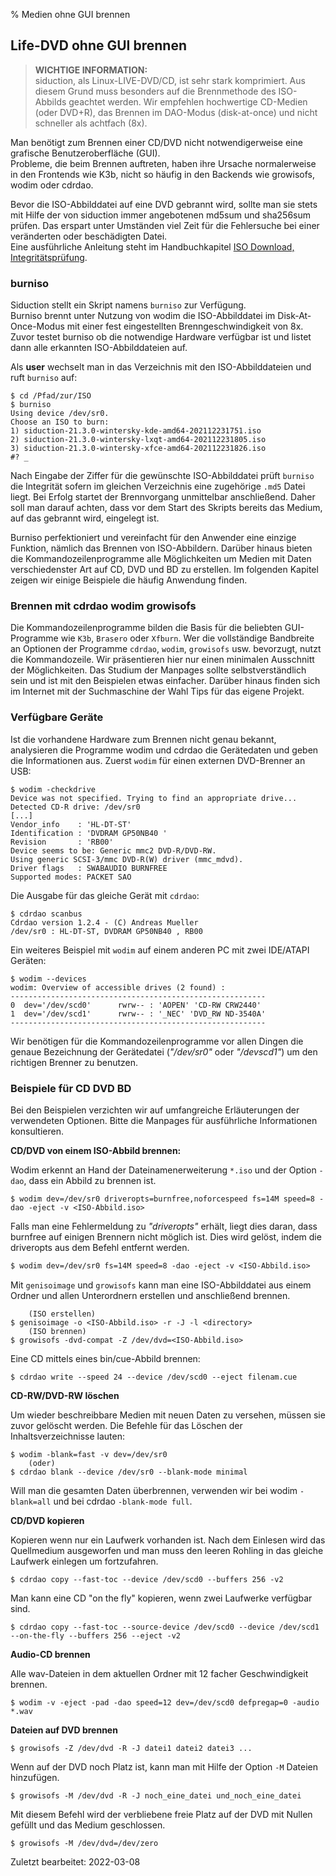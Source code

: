 % Medien ohne GUI brennen

## Life-DVD ohne GUI brennen

> **WICHTIGE INFORMATION:**  
> siduction, als Linux-LIVE-DVD/CD, ist sehr stark komprimiert. Aus diesem Grund muss besonders auf die Brennmethode des ISO-Abbilds geachtet werden. Wir empfehlen hochwertige CD-Medien (oder DVD+R), das Brennen im DAO-Modus (disk-at-once) und nicht schneller als achtfach (8x).

Man benötigt zum Brennen einer CD/DVD nicht notwendigerweise eine grafische Benutzeroberfläche (GUI).  
Probleme, die beim Brennen auftreten, haben ihre Ursache normalerweise in den Frontends wie K3b, nicht so häufig in den Backends wie growisofs, wodim oder cdrdao.

Bevor die ISO-Abbilddatei auf eine DVD gebrannt wird, sollte man sie stets mit Hilfe der von siduction immer angebotenen md5sum und sha256sum prüfen. Das erspart unter Umständen viel Zeit für die Fehlersuche bei einer veränderten oder beschädigten Datei.  
Eine ausführliche Anleitung steht im Handbuchkapitel [ISO Download, Integritätsprüfung](0206-iso-dl_de.md#integritätsprüfung).

### burniso

Siduction stellt ein Skript namens `burniso` zur Verfügung.  
Burniso brennt unter Nutzung von wodim die ISO-Abbilddatei im Disk-At-Once-Modus mit einer fest eingestellten Brenngeschwindigkeit von 8x. Zuvor testet burniso ob die notwendige Hardware verfügbar ist und listet dann alle erkannten ISO-Abbilddateien auf. 

Als **user** wechselt man in das Verzeichnis mit den ISO-Abbilddateien und ruft `burniso` auf:

~~~
$ cd /Pfad/zur/ISO
$ burniso
Using device /dev/sr0.
Choose an ISO to burn: 
1) siduction-21.3.0-wintersky-kde-amd64-202112231751.iso
2) siduction-21.3.0-wintersky-lxqt-amd64-202112231805.iso
3) siduction-21.3.0-wintersky-xfce-amd64-202112231826.iso
#? _
~~~

Nach Eingabe der Ziffer für die gewünschte ISO-Abbilddatei prüft `burniso` die Integrität sofern im gleichen Verzeichnis eine zugehörige `.md5` Datei liegt. Bei Erfolg startet der Brennvorgang unmittelbar anschließend. Daher soll man darauf achten, dass vor dem Start des Skripts bereits das Medium, auf das gebrannt wird, eingelegt ist.

Burniso perfektioniert und vereinfacht für den Anwender eine einzige Funktion, nämlich das Brennen von ISO-Abbildern. Darüber hinaus bieten die Kommandozeilenprogramme alle Möglichkeiten um Medien mit Daten verschiedenster Art auf CD, DVD und BD zu erstellen. Im folgenden Kapitel zeigen wir einige Beispiele die häufig Anwendung finden.

### Brennen mit cdrdao wodim growisofs

Die Kommandozeilenprogramme bilden die Basis für die beliebten GUI-Programme wie `K3b`, `Brasero` oder `Xfburn`. Wer die vollständige Bandbreite an Optionen der Programme `cdrdao`, `wodim`, `growisofs` usw. bevorzugt, nutzt die Kommandozeile. Wir präsentieren hier nur einen minimalen Ausschnitt der Möglichkeiten. Das Studium der Manpages sollte selbstverständlich sein und ist mit den Beispielen etwas einfacher. Darüber hinaus finden sich im Internet mit der Suchmaschine der Wahl Tips für das eigene Projekt.

### Verfügbare Geräte

Ist die vorhandene Hardware zum Brennen nicht genau bekannt, analysieren die Programme wodim und cdrdao die Gerätedaten und geben die Informationen aus. Zuerst `wodim` für einen externen DVD-Brenner an USB:

~~~
$ wodim -checkdrive
Device was not specified. Trying to find an appropriate drive...
Detected CD-R drive: /dev/sr0
[...]
Vendor_info    : 'HL-DT-ST'
Identification : 'DVDRAM GP50NB40 '
Revision       : 'RB00'
Device seems to be: Generic mmc2 DVD-R/DVD-RW.
Using generic SCSI-3/mmc DVD-R(W) driver (mmc_mdvd).
Driver flags   : SWABAUDIO BURNFREE 
Supported modes: PACKET SAO
~~~

Die Ausgabe für das gleiche Gerät mit `cdrdao`:

~~~
$ cdrdao scanbus
Cdrdao version 1.2.4 - (C) Andreas Mueller
/dev/sr0 : HL-DT-ST, DVDRAM GP50NB40 , RB00
~~~

Ein weiteres Beispiel mit `wodim` auf einem anderen PC mit zwei IDE/ATAPI Geräten:

~~~
$ wodim --devices
wodim: Overview of accessible drives (2 found) :
---------------------------------------------------------
0  dev='/dev/scd0'      rwrw-- : 'AOPEN' 'CD-RW CRW2440'
1  dev='/dev/scd1'      rwrw-- : '_NEC' 'DVD_RW ND-3540A'
---------------------------------------------------------
~~~

Wir benötigen für die Kommandozeilenprogramme vor allen Dingen die genaue Bezeichnung der Gerätedatei (*"/dev/sr0"* oder *"/devscd1"*) um den richtigen Brenner zu benutzen.

### Beispiele für CD DVD BD

Bei den Beispielen verzichten wir auf umfangreiche Erläuterungen der verwendeten Optionen. Bitte die Manpages für ausführliche Informationen konsultieren.

**CD/DVD von einem ISO-Abbild brennen:**

Wodim erkennt an Hand der Dateinamenerweiterung `*.iso` und der Option `-dao`, dass ein Abbild zu brennen ist.

~~~
$ wodim dev=/dev/sr0 driveropts=burnfree,noforcespeed fs=14M speed=8 -dao -eject -v <ISO-Abbild.iso>
~~~

Falls man eine Fehlermeldung zu *"driveropts"* erhält, liegt dies daran, dass burnfree auf einigen Brennern nicht möglich ist. Dies wird gelöst, indem die driveropts aus dem Befehl entfernt werden.

~~~txt
$ wodim dev=/dev/sr0 fs=14M speed=8 -dao -eject -v <ISO-Abbild.iso>
~~~

Mit `genisoimage` und `growisofs` kann man eine ISO-Abbilddatei aus einem Ordner und allen Unterordnern erstellen und anschließend brennen.

~~~
    (ISO erstellen)
$ genisoimage -o <ISO-Abbild.iso> -r -J -l <directory>
    (ISO brennen)
$ growisofs -dvd-compat -Z /dev/dvd=<ISO-Abbild.iso>
~~~

Eine CD mittels eines bin/cue-Abbild brennen:

~~~
$ cdrdao write --speed 24 --device /dev/scd0 --eject filenam.cue
~~~

**CD-RW/DVD-RW löschen**

Um wieder beschreibbare Medien mit neuen Daten zu versehen, müssen sie zuvor gelöscht werden. Die Befehle für das Löschen der Inhaltsverzeichnisse lauten:

~~~
$ wodim -blank=fast -v dev=/dev/sr0
    (oder)
$ cdrdao blank --device /dev/sr0 --blank-mode minimal
~~~

Will man die gesamten Daten überbrennen, verwenden wir bei wodim `-blank=all` und bei cdrdao `-blank-mode full`.

**CD/DVD kopieren**

Kopieren wenn nur ein Laufwerk vorhanden ist. Nach dem Einlesen wird das Quellmedium ausgeworfen und man muss den leeren Rohling in das gleiche Laufwerk einlegen um fortzufahren.

~~~
$ cdrdao copy --fast-toc --device /dev/scd0 --buffers 256 -v2
~~~

Man kann eine CD "on the fly" kopieren, wenn zwei Laufwerke verfügbar sind.

~~~
$ cdrdao copy --fast-toc --source-device /dev/scd0 --device /dev/scd1 --on-the-fly --buffers 256 --eject -v2
~~~

**Audio-CD brennen**

Alle wav-Dateien in dem aktuellen Ordner mit 12 facher Geschwindigkeit brennen.

~~~
$ wodim -v -eject -pad -dao speed=12 dev=/dev/scd0 defpregap=0 -audio *.wav
~~~

**Dateien auf DVD brennen**

~~~
$ growisofs -Z /dev/dvd -R -J datei1 datei2 datei3 ...
~~~

Wenn auf der DVD noch Platz ist, kann man mit Hilfe der Option `-M` Dateien hinzufügen.

~~~
$ growisofs -M /dev/dvd -R -J noch_eine_datei und_noch_eine_datei
~~~

Mit diesem Befehl wird der verbliebene freie Platz auf der DVD mit Nullen gefüllt und das Medium geschlossen.

~~~
$ growisofs -M /dev/dvd=/dev/zero
~~~~

<div id="rev">Zuletzt bearbeitet: 2022-03-08</div>
